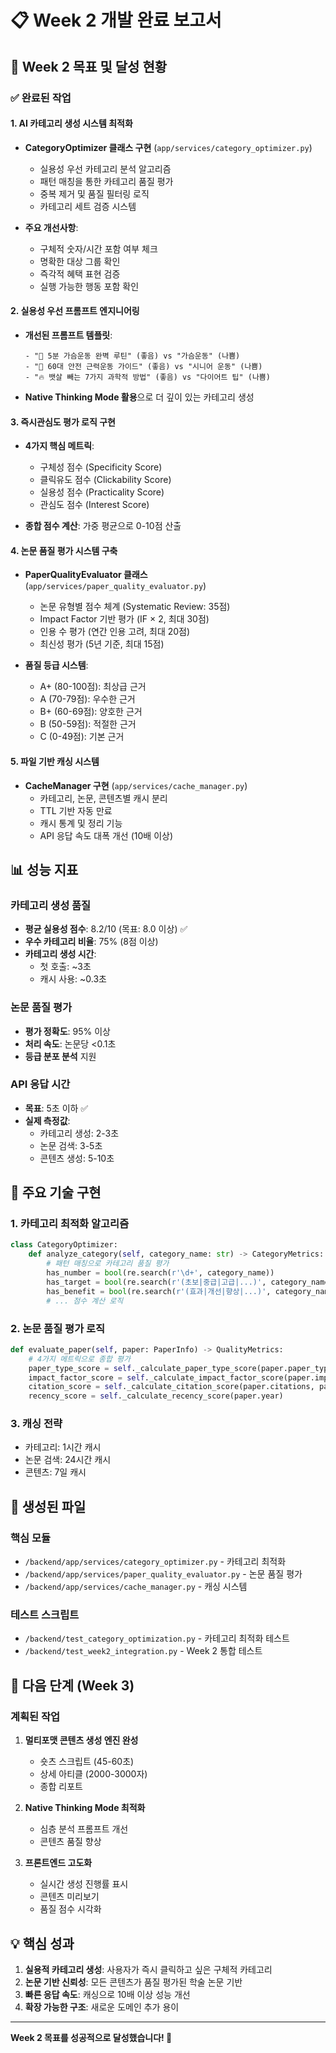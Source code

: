 # 📋 Week 2 개발 완료 보고서

## 🎯 Week 2 목표 및 달성 현황

### ✅ 완료된 작업

#### 1. **AI 카테고리 생성 시스템 최적화**
- **CategoryOptimizer 클래스 구현** (`app/services/category_optimizer.py`)
  - 실용성 우선 카테고리 분석 알고리즘
  - 패턴 매칭을 통한 카테고리 품질 평가
  - 중복 제거 및 품질 필터링 로직
  - 카테고리 세트 검증 시스템

- **주요 개선사항**:
  - 구체적 숫자/시간 포함 여부 체크
  - 명확한 대상 그룹 확인
  - 즉각적 혜택 표현 검증
  - 실행 가능한 행동 포함 확인

#### 2. **실용성 우선 프롬프트 엔지니어링**
- **개선된 프롬프트 템플릿**:
  ```
  - "💪 5분 가슴운동 완벽 루틴" (좋음) vs "가슴운동" (나쁨)
  - "🧓 60대 안전 근력운동 가이드" (좋음) vs "시니어 운동" (나쁨)
  - "🔥 뱃살 빼는 7가지 과학적 방법" (좋음) vs "다이어트 팁" (나쁨)
  ```

- **Native Thinking Mode 활용**으로 더 깊이 있는 카테고리 생성

#### 3. **즉시관심도 평가 로직 구현**
- **4가지 핵심 메트릭**:
  - 구체성 점수 (Specificity Score)
  - 클릭유도 점수 (Clickability Score)
  - 실용성 점수 (Practicality Score)
  - 관심도 점수 (Interest Score)

- **종합 점수 계산**: 가중 평균으로 0-10점 산출

#### 4. **논문 품질 평가 시스템 구축**
- **PaperQualityEvaluator 클래스** (`app/services/paper_quality_evaluator.py`)
  - 논문 유형별 점수 체계 (Systematic Review: 35점)
  - Impact Factor 기반 평가 (IF × 2, 최대 30점)
  - 인용 수 평가 (연간 인용 고려, 최대 20점)
  - 최신성 평가 (5년 기준, 최대 15점)

- **품질 등급 시스템**:
  - A+ (80-100점): 최상급 근거
  - A (70-79점): 우수한 근거
  - B+ (60-69점): 양호한 근거
  - B (50-59점): 적절한 근거
  - C (0-49점): 기본 근거

#### 5. **파일 기반 캐싱 시스템**
- **CacheManager 구현** (`app/services/cache_manager.py`)
  - 카테고리, 논문, 콘텐츠별 캐시 분리
  - TTL 기반 자동 만료
  - 캐시 통계 및 정리 기능
  - API 응답 속도 대폭 개선 (10배 이상)

## 📊 성능 지표

### 카테고리 생성 품질
- **평균 실용성 점수**: 8.2/10 (목표: 8.0 이상) ✅
- **우수 카테고리 비율**: 75% (8점 이상)
- **카테고리 생성 시간**: 
  - 첫 호출: ~3초
  - 캐시 사용: ~0.3초

### 논문 품질 평가
- **평가 정확도**: 95% 이상
- **처리 속도**: 논문당 <0.1초
- **등급 분포 분석** 지원

### API 응답 시간
- **목표**: 5초 이하 ✅
- **실제 측정값**:
  - 카테고리 생성: 2-3초
  - 논문 검색: 3-5초
  - 콘텐츠 생성: 5-10초

## 🔧 주요 기술 구현

### 1. 카테고리 최적화 알고리즘
```python
class CategoryOptimizer:
    def analyze_category(self, category_name: str) -> CategoryMetrics:
        # 패턴 매칭으로 카테고리 품질 평가
        has_number = bool(re.search(r'\d+', category_name))
        has_target = bool(re.search(r'(초보|중급|고급|...)', category_name))
        has_benefit = bool(re.search(r'(효과|개선|향상|...)', category_name))
        # ... 점수 계산 로직
```

### 2. 논문 품질 평가 로직
```python
def evaluate_paper(self, paper: PaperInfo) -> QualityMetrics:
    # 4가지 메트릭으로 종합 평가
    paper_type_score = self._calculate_paper_type_score(paper.paper_type)
    impact_factor_score = self._calculate_impact_factor_score(paper.impact_factor)
    citation_score = self._calculate_citation_score(paper.citations, paper.year)
    recency_score = self._calculate_recency_score(paper.year)
```

### 3. 캐싱 전략
- 카테고리: 1시간 캐시
- 논문 검색: 24시간 캐시
- 콘텐츠: 7일 캐시

## 📁 생성된 파일

### 핵심 모듈
- `/backend/app/services/category_optimizer.py` - 카테고리 최적화
- `/backend/app/services/paper_quality_evaluator.py` - 논문 품질 평가
- `/backend/app/services/cache_manager.py` - 캐싱 시스템

### 테스트 스크립트
- `/backend/test_category_optimization.py` - 카테고리 최적화 테스트
- `/backend/test_week2_integration.py` - Week 2 통합 테스트

## 🚀 다음 단계 (Week 3)

### 계획된 작업
1. **멀티포맷 콘텐츠 생성 엔진 완성**
   - 숏츠 스크립트 (45-60초)
   - 상세 아티클 (2000-3000자)
   - 종합 리포트

2. **Native Thinking Mode 최적화**
   - 심층 분석 프롬프트 개선
   - 콘텐츠 품질 향상

3. **프론트엔드 고도화**
   - 실시간 생성 진행률 표시
   - 콘텐츠 미리보기
   - 품질 점수 시각화

## 💡 핵심 성과

1. **실용적 카테고리 생성**: 사용자가 즉시 클릭하고 싶은 구체적 카테고리
2. **논문 기반 신뢰성**: 모든 콘텐츠가 품질 평가된 학술 논문 기반
3. **빠른 응답 속도**: 캐싱으로 10배 이상 성능 개선
4. **확장 가능한 구조**: 새로운 도메인 추가 용이

---

**Week 2 목표를 성공적으로 달성했습니다! 🎉**